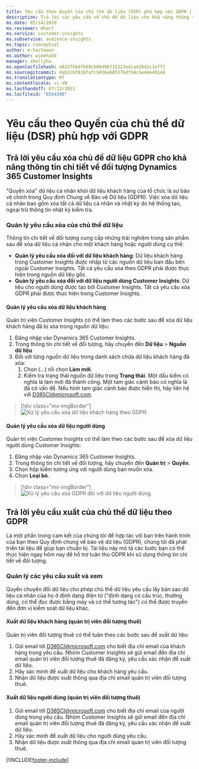 ```yaml
---
title: Yêu cầu theo Quyền của chủ thể dữ liệu (DSR) phù hợp với GDPR | Microsoft Docs
description: Trả lời các yêu cầu về chủ đề dữ liệu cho khả năng thông tin chi tiết về đối tượng Dynamics 365 Customer Insights.
ms.date: 05/14/2020
ms.reviewer: mhart
ms.service: customer-insights
ms.subservice: audience-insights
ms.topic: conceptual
author: m-hartmann
ms.author: wimohabb
manager: shellyha
ms.openlocfilehash: e832fbbdfb59cb06d98715223edca438d2c3a7f2
ms.sourcegitcommit: dab2cbf818fafc9436e685376df94c5e44e4b144
ms.translationtype: HT
ms.contentlocale: vi-VN
ms.lasthandoff: 07/13/2021
ms.locfileid: "6554390"
---
```

# <a name="data-subject-rights-dsr-requests-under-gdpr"></a>Yêu cầu theo Quyền của chủ thể dữ liệu (DSR) phù hợp với GDPR

## <a name="responding-to-gdpr-data-subject-delete-requests-for-dynamics-365-customer-insights-audience-insights-capability"></a>Trả lời yêu cầu xóa chủ đề dữ liệu GDPR cho khả năng thông tin chi tiết về đối tượng Dynamics 365 Customer Insights

"Quyền xóa" dữ liệu cá nhân khỏi dữ liệu khách hàng của tổ chức là sự bảo vệ chính trong Quy định Chung về Bảo vệ Dữ liệu (GDPR). Việc xóa dữ liệu cá nhân bao gồm xóa tất cả dữ liệu cá nhân và nhật ký do hệ thống tạo, ngoại trừ thông tin nhật ký kiểm tra.

### <a name="manage-data-subject-delete-requests"></a>Quản lý yêu cầu xóa của chủ thể dữ liệu

Thông tin chi tiết về đối tượng cung cấp những trải nghiệm trong sản phẩm sau để xóa dữ liệu cá nhân cho một khách hàng hoặc người dùng cụ thể:

- **Quản lý yêu cầu xóa đối với dữ liệu khách hàng**: Dữ liệu khách hàng trong Customer Insights được nhập từ các nguồn dữ liệu ban đầu bên ngoài Customer Insights. Tất cả yêu cầu xóa theo GDPR phải được thực hiện trong nguồn dữ liệu gốc.
- **Quản lý yêu cầu xóa đối với dữ liệu người dùng Customer Insights**: Dữ liệu cho người dùng được tạo bởi Customer Insights. Tất cả yêu cầu xóa GDPR phải được thực hiện trong Customer Insights.

#### <a name="manage-delete-requests-for-customer-data"></a>Quản lý yêu cầu xóa dữ liệu khách hàng

Quản trị viên Customer Insights có thể làm theo các bước sau để xóa dữ liệu khách hàng đã bị xóa trong nguồn dữ liệu:

1. Đăng nhập vào Dynamics 365 Customer Insights.
2. Trong thông tin chi tiết về đối tượng, hãy chuyển đến **Dữ liệu** > **Nguồn dữ liệu**
3. Đối với từng nguồn dữ liệu trong danh sách chứa dữ liệu khách hàng đã xóa:
   1. Chọn (...) rồi chọn **Làm mới**.
   2. Kiểm tra trạng thái nguồn dữ liệu trong **Trạng thái**. Một dấu kiểm có nghĩa là làm mới đã thành công. Một tam giác cảnh báo có nghĩa là đã có vấn đề. Nếu hình tam giác cảnh báo được hiển thị, hãy liên hệ với D365CI@microsoft.com.

> [!div class="mx-imgBorder"]
> ![Xử lý yêu cầu xóa dữ liệu khách hàng theo GDPR.](media/gdpr-data-sources.png "Xử lý yêu cầu xóa dữ liệu khách hàng theo GDPR")

#### <a name="manage-delete-requests-for-user-data"></a>Quản lý yêu cầu xóa dữ liệu người dùng

Quản trị viên Customer Insights có thể làm theo các bước sau để xóa dữ liệu người dùng Customer Insights:

1. Đăng nhập vào Dynamics 365 Customer Insights.
2. Trong thông tin chi tiết về đối tượng, hãy chuyển đến **Quản trị** > **Quyền**.
3. Chọn hộp kiểm tương ứng với người dùng bạn muốn xóa.
4. Chọn **Loại bỏ**.

> [!div class="mx-imgBorder"]
> ![Xử lý yêu cầu xóa GDPR đối với dữ liệu người dùng.](media/gdpr-permissions.png "Xử lý yêu cầu xóa dữ liệu người dùng theo GDPR")

## <a name="responding-to-gdpr-data-subject-export-requests"></a>Trả lời yêu cầu xuất của chủ thể dữ liệu theo GDPR

Là một phần trong cam kết của chúng tôi để hợp tác với bạn trên hành trình của bạn theo Quy định chung về bảo vệ dữ liệu (GDPR), chúng tôi đã phát triển tài liệu để giúp bạn chuẩn bị. Tài liệu này mô tả các bước bạn có thể thực hiện ngay hôm nay để hỗ trợ tuân thủ GDPR khi sử dụng thông tin chi tiết về đối tượng.

### <a name="manage-export-and-view-requests"></a>Quản lý các yêu cầu xuất và xem

Quyền chuyển đổi dữ liệu cho phép chủ thể dữ liệu yêu cầu lấy bản sao dữ liệu cá nhân của họ ở định dạng điện tử ("định dạng có cấu trúc, thường dùng, có thể đọc được bằng máy và có thể tương tác") có thể được truyền đến đơn vị kiểm soát dữ liệu khác.

#### <a name="export-customer-data-tenant-admin"></a>Xuất dữ liệu khách hàng (quản trị viên đối tượng thuê)

Quản trị viên đối tượng thuê có thể tuân theo các bước sau để xuất dữ liệu:

1. Gửi email tới D365CI@microsoft.com cho biết địa chỉ email của khách hàng trong yêu cầu. Nhóm Customer Insights sẽ gửi email đến địa chỉ email quản trị viên đối tượng thuê đã đăng ký, yêu cầu xác nhận để xuất dữ liệu.
2. Hãy xác minh để xuất dữ liệu cho khách hàng yêu cầu.
3. Nhận dữ liệu được xuất thông qua địa chỉ email quản trị viên đối tượng thuê.

#### <a name="export-user-data-tenant-admin"></a>Xuất dữ liệu người dùng (quản trị viên đối tượng thuê)

1. Gửi email tới D365CI@microsoft.com cho biết địa chỉ email của người dùng trong yêu cầu. Nhóm Customer Insights sẽ gửi email đến địa chỉ email quản trị viên đối tượng thuê đã đăng ký, yêu cầu xác nhận để xuất dữ liệu.
2. Hãy xác minh để xuất dữ liệu cho người dùng yêu cầu.
3. Nhận dữ liệu được xuất thông qua địa chỉ email quản trị viên đối tượng thuê.


[!INCLUDE[footer-include](../includes/footer-banner.md)]
